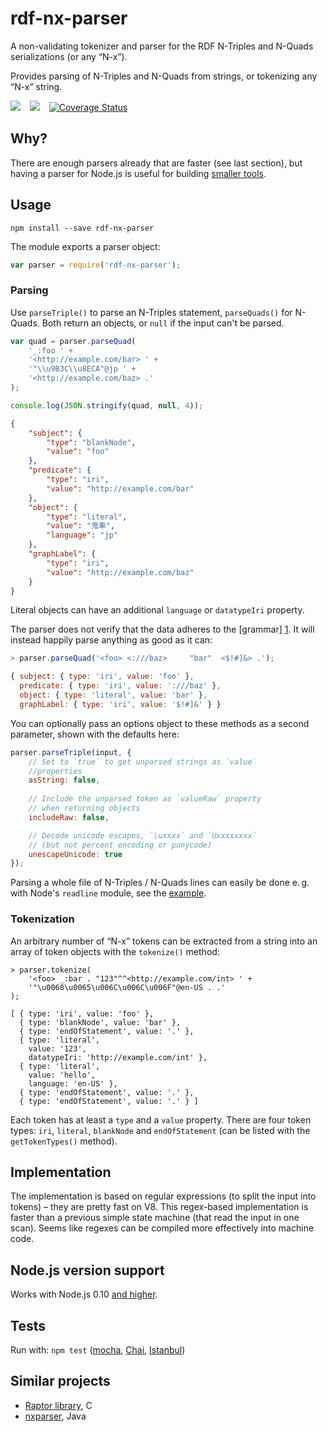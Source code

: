 # rdf-nx-parser

A non-validating tokenizer and parser for the RDF N-Triples and N-Quads serializations (or any “N-x”).

Provides parsing of N-Triples and N-Quads from strings, or tokenizing any “N-x” string.

[![](https://badge.fury.io/js/rdf-nx-parser.svg)](https://www.npmjs.com/package/rdf-nx-parser) &ensp; [![](https://travis-ci.org/j13z/rdf-nx-parser.svg?branch=master)](https://travis-ci.org/j13z/rdf-nx-parser/builds/) &ensp; [![Coverage Status](https://coveralls.io/repos/j13z/rdf-nx-parser/badge.svg?branch=&service=github)](https://coveralls.io/github/j13z/rdf-nx-parser?branch=)

## Why?

There are enough parsers already that are faster (see last section), but having a parser for Node.js is useful for building [smaller tools](https://github.com/j13z/nxfilter).


## Usage

`npm install --save rdf-nx-parser`

The module exports a parser object:

```javascript
var parser = require('rdf-nx-parser');
```


### Parsing

Use `parseTriple()` to parse an N-Triples statement, `parseQuads()`  for N-Quads. Both return an objects, or `null` if the input can't be parsed.

```javascript
var quad = parser.parseQuad(
    '_:foo ' + 
    '<http://example.com/bar> ' + 
    '"\\u9B3C\\u8ECA"@jp ' + 
    '<http://example.com/baz> .'
);

console.log(JSON.stringify(quad, null, 4));
```

```json
{
    "subject": {
        "type": "blankNode",
        "value": "foo"
    },
    "predicate": {
        "type": "iri",
        "value": "http://example.com/bar"
    },
    "object": {
        "type": "literal",
        "value": "鬼車",
        "language": "jp"
    },
    "graphLabel": {
        "type": "iri",
        "value": "http://example.com/baz"
    }
}
```

Literal objects can have an additional `language` or `datatypeIri` property.

The parser does not verify that the data adheres to the [grammar] [1]. It will instead happily parse anything as good as it can:

```javascript
> parser.parseQuad('<foo> <:///baz>     "bar"  <$!#]&> .');

{ subject: { type: 'iri', value: 'foo' },
  predicate: { type: 'iri', value: ':///baz' },
  object: { type: 'literal', value: 'bar' },
  graphLabel: { type: 'iri', value: '$!#]&' } }
```

You can optionally pass an options object to these methods as a second parameter, shown with the defaults here:

```javascript
parser.parseTriple(input, {
    // Set to `true` to get unparsed strings as `value`
    //properties
    asString: false,  
    
    // Include the unparsed token as `valueRaw` property
    // when returning objects
    includeRaw: false,

    // Decode unicode escapes, `\uxxxx` and `Uxxxxxxxx`
    // (but not percent encoding or punycode)
    unescapeUnicode: true
});
```

Parsing a whole file of N-Triples / N-Quads lines can easily be done e. g. with Node's `readline` module, see the [example](example/example.js).

[1]: http://www.w3.org/TR/n-triples/#n-triples-grammar


### Tokenization

An arbitrary number of “N-x” tokens can be extracted from a string into an array of token objects with the `tokenize()` method:

```javavscript
> parser.tokenize(
    '<foo> _:bar . "123"^^<http://example.com/int> ' +
    '"\u0068\u0065\u006C\u006C\u006F"@en-US . .'
);

[ { type: 'iri', value: 'foo' },
  { type: 'blankNode', value: 'bar' },
  { type: 'endOfStatement', value: '.' },
  { type: 'literal',
    value: '123',
    datatypeIri: 'http://example.com/int' },
  { type: 'literal',
    value: 'hello',
    language: 'en-US' },
  { type: 'endOfStatement', value: '.' },
  { type: 'endOfStatement', value: '.' } ]
```

Each token has at least a `type` and a `value` property. There are four token types: `iri`, `literal`, `blankNode` and `endOfStatement` (can be listed with the `getTokenTypes()` method).



## Implementation

The implementation is based on regular expressions (to split the input into tokens) – they are pretty fast on V8. This regex-based implementation is faster than a previous simple state machine (that read the input in one scan). Seems like regexes can be compiled more effectively into machine code.


## Node.js version support

Works with Node.js 0.10 [and higher](./.travis.yml).


## Tests

Run with: `npm test` ([mocha](http://mochajs.org/), [Chai](http://chaijs.com/), [Istanbul](https://github.com/gotwarlost/istanbul))




## Similar projects

- [Raptor library](http://librdf.org/raptor/), C
- [nxparser](https://code.google.com/p/nxparser/), Java
